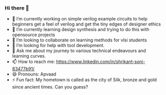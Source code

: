 ### Hi there 👋

<!--
**shrikant-stu/shrikant-stu** is a ✨ _special_ ✨ repository because its `README.md` (this file) appears on your GitHub profile.

--Here are some ideas to get you started:
-->

- 🔭 I’m currently working on simple verilog example circuits to help beginners get a feel of verilog and get the tiny edges of designer ethics
- 🌱 I’m currently learning design synthesis and trying to do this with opensource projects
- 👯 I’m looking to collaborate on learning methods for vlsi students
- 🤔 I’m looking for help with tool development.
- 💬 Ask me about my journey to various technical endeavours and learning curves.
- 📫 How to reach me: https://www.linkedin.com/in/shrikant-soni-83477b91/
- 😄 Pronouns: Apvaad
- ⚡ Fun fact: My hometown is called as the city of Silk, bronze and gold since ancient times. Can you guess?

